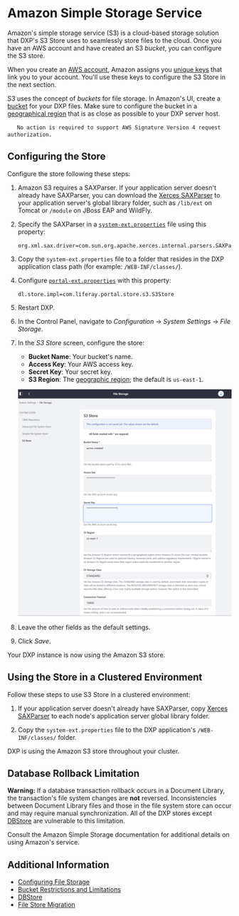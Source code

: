 # Amazon Simple Storage Service

Amazon's simple storage service (S3) is a cloud-based storage solution that DXP's S3 Store uses to seamlessly store files to the cloud. Once you have an AWS account and have created an S3 _bucket_, you can configure the S3 store.

When you create an [AWS account](https://aws.amazon.com/s3/), Amazon assigns you [unique keys](https://docs.aws.amazon.com/general/latest/gr/aws-sec-cred-types.html/) that link you to your account. You'll use these keys to configure the S3 Store in the next section.

S3 uses the concept of _buckets_ for file storage. In Amazon's UI, create a [bucket](https://docs.aws.amazon.com/AmazonS3/latest/user-guide/create-bucket.html) for your DXP files. Make sure to configure the bucket in a [geographical region](https://docs.aws.amazon.com/general/latest/gr/s3.html) that is as close as possible to your DXP server host.

```note::
   No action is required to support AWS Signature Version 4 request authorization.
```

## Configuring the Store

Configure the store following these steps:

1. Amazon S3 requires a SAXParser. If your application server doesn't already have SAXParser, you can download the [Xerces SAXParser](https://xerces.apache.org/mirrors.cgi) to your application server's global library folder, such as `/lib/ext` on Tomcat or `/module` on JBoss EAP and WildFly.

1. Specify the SAXParser in a [`system-ext.properties`](../../../installation-and-upgrades/reference/system-properties.md) file using this property:

    ```properties
    org.xml.sax.driver=com.sun.org.apache.xerces.internal.parsers.SAXParser
    ```

1. Copy the `system-ext.properties` file to a folder that resides in the DXP application class path (for example: `/WEB-INF/classes/`).

1. Configure [`portal-ext.properties`](../../../installation-and-upgrades/reference/portal-properties.md) with this property:

    ```properties
    dl.store.impl=com.liferay.portal.store.s3.S3Store
    ```

1. Restart DXP.
1. In the Control Panel, navigate to *Configuration* &rarr; *System Settings* &rarr; *File Storage*.
1. In the *S3 Store* screen, configure the store:

    * **Bucket Name**: Your bucket's name.
    * **Access Key**: Your AWS access key.
    * **Secret Key**: Your secret key.
    * **S3 Region**: The [geographic region](https://docs.aws.amazon.com/general/latest/gr/s3.html); the default is `us-east-1`.

    ![Amazon S3 Store Configurations](./amazon-s3-store/images/01.png)

1. Leave the other fields as the default settings.
1. Click _Save_.

Your DXP instance is now using the Amazon S3 store.

## Using the Store in a Clustered Environment

Follow these steps to use S3 Store in a clustered environment:

1. If your application server doesn't already have SAXParser, copy [Xerces SAXParser](https://xerces.apache.org/mirrors.cgi) to each node's application server global library folder.

1. Copy the `system-ext.properties` file to the DXP application's `/WEB-INF/classes/` folder.

DXP is using the Amazon S3 store throughout your cluster.

## Database Rollback Limitation

**Warning:** If a database transaction rollback occurs in a Document Library, the transaction's file system changes are **not** reversed. Inconsistencies between Document Library files and those in the file system store can occur and may require manual synchronization. All of the DXP stores except [DBStore](./dbstore.md) are vulnerable to this limitation.

Consult the Amazon Simple Storage documentation for additional details on using Amazon's service.

## Additional Information

* [Configuring File Storage](../configuring-file-storage.md)
* [Bucket Restrictions and Limitations](https://docs.aws.amazon.com/AmazonS3/latest/dev//BucketRestrictions.html#bucketnamingrules)
* [DBStore](./dbstore.md)
* [File Store Migration](../file-store-migration.md)
